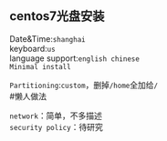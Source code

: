 ## centos7光盘安装

Date&Time:`shanghai`  
keyboard:`us`  
language support:`english chinese`  
`Minimal install`

`Partitioning`:`custom`，删掉`/home`全加给`/ `  
 #懒人做法

`network`：简单，不多描述  
`security policy`：待研究